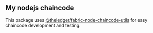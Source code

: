 ## My nodejs chaincode

This package uses [@theledger/fabric-node-chaincode-utils](https://github.com/wearetheledger/fabric-node-chaincode-utils) for easy chaincode development and testing.